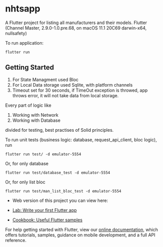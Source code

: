 # nhtsapp

A Flutter project for listing all manufacturers and their models.
Flutter (Channel Master, 2.9.0-1.0.pre.68, on macOS 11.1 20C69 darwin-x64, nullsafety)


To run application:
```
flutter run 
```

## Getting Started

1. For State Managment used Bloc
2. For Local Data storage used Sqlite, with platform channels
3. Timeout set for 30 seconds, if TimeOut exception is throwed, app throws error, 
   it will not take data from local storage.

Every part of logic like
  1. Working with Network
  2. Working with Database  
 
 divided for testing, best practises of Solid principles. 

To run unit tests (business logic: database, request_api_client, bloc logic), run
```
flutter run test/ -d emulator-5554
```
Or, for only database
```
flutter run test/database_test -d emulator-5554
```
Or, for only list bloc
```
flutter run test/man_list_bloc_test -d emulator-5554
```


- Web version of this project you can view here:

- [Lab: Write your first Flutter app](https://flutter.dev/docs/get-started/codelab)
- [Cookbook: Useful Flutter samples](https://flutter.dev/docs/cookbook)

For help getting started with Flutter, view our
[online documentation](https://flutter.dev/docs), which offers tutorials,
samples, guidance on mobile development, and a full API reference.
